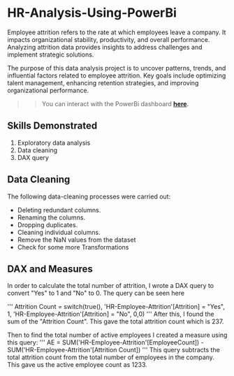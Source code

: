 # HR-Analysis-Using-PowerBi

Employee attrition refers to the rate at which employees leave a company. It impacts organizational stability, productivity, and overall performance. Analyzing attrition data provides insights to address challenges and implement strategic solutions.

The purpose of this data analysis project is to uncover patterns, trends, and influential factors related to employee attrition. Key goals include optimizing talent management, enhancing retention strategies, and improving organizational performance.

>> You can interact with the PowerBi dashboard **[here](https://www.novypro.com/project/hr-employee-attrition-visualization).**


## Skills Demonstrated
1. Exploratory data analysis
2. Data cleaning
3. DAX  query

## Data Cleaning
The following data-cleaning processes were carried out:

- Deleting redundant columns.
- Renaming the columns.
- Dropping duplicates.
- Cleaning individual columns.
- Remove the NaN values from the dataset
- Check for some more Transformations

## DAX and Measures
In order to calculate the total number of attrition, I wrote a DAX query to convert "Yes" to 1 and "No" to 0. The query can be seen here

'''
Attrition Count = switch(true(), 'HR-Employee-Attrition'[Attrition] = "Yes", 1, 'HR-Employee-Attrition'[Attrition] = "No", 0,0)
'''
After this, I found the sum of the "Attrition Count". This gave the total attrition count which is 237.

Then to find the total number of active employees I created a measure using this query:
'''
AE = SUM('HR-Employee-Attrition'[EmployeeCount]) - SUM('HR-Employee-Attrition'[Attrition Count])
'''
This query subtracts the total attrition count from the total number of employees in the company. This gave us the active employee count as 1233.

